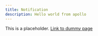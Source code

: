 ```yaml
---
title: Notification
description: Hello world from apollo
---
```


This is a placeholder. [Link to dummy page](./dummy)
